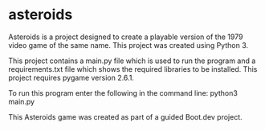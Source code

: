 # asteroids

Asteroids is a project designed to create a playable version of the 1979 video game of the same name.  This project was created using Python 3.

This project contains a main.py file which is used to run the program and a requirements.txt file which shows the required libraries to be installed.  This project requires pygame version 2.6.1.

To run this program enter the following in the command line: python3 main.py

This Asteroids game was created as part of a guided Boot.dev project.